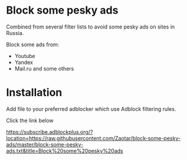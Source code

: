 # Block some pesky ads

Combined from several filter lists to avoid some pesky ads on sites in Russia.

Block some ads from:
- Youtube
- Yandex
- Mail.ru and some others

# Installation

Add file to your preferred adblocker which use Adblock filtering rules.

Click the link below

https://subscribe.adblockplus.org/?location=https://raw.githubusercontent.com/Zaotar/block-some-pesky-ads/master/block-some-pesky-ads.txt&title=Block%20some%20pesky%20ads
